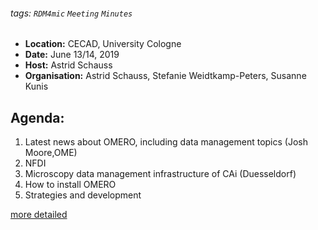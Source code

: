 ###### tags: `RDM4mic` `Meeting` `Minutes`
- **Location:** CECAD, University Cologne
- **Date:** June 13/14, 2019 
- **Host:**  Astrid Schauss
- **Organisation:**  Astrid Schauss, Stefanie Weidtkamp-Peters, Susanne Kunis

## Agenda:
1. Latest news about OMERO, including data management topics (Josh Moore,OME)
2. NFDI
3. Microscopy data management infrastructure of CAi (Duesseldorf)
4. How to install OMERO
5. Strategies and development

[more detailed](2019-06_programm.pdf)